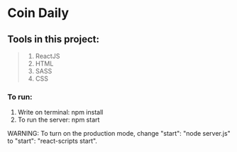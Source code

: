 # Coin Daily

## Tools in this project:
> 1. ReactJS
> 2. HTML
> 3. SASS
> 4. CSS

### To run:
  1. Write on terminal: npm install
  2. To run the server: npm start

WARNING: To turn on the production mode, change "start": "node server.js" to "start": "react-scripts start".
